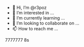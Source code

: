 - 👋 Hi, I’m @r3poz
- 👀 I’m interested in ...
- 🌱 I’m currently learning ...
- 💞️ I’m looking to collaborate on ...
- 📫 How to reach me ...

7777777
8s
<!---
r3poz/r3poz is a ✨ special ✨ repository because its `README.md` (this file) appears on your GitHub profile.
You can click the Preview link to take a look at your changes.
--->
